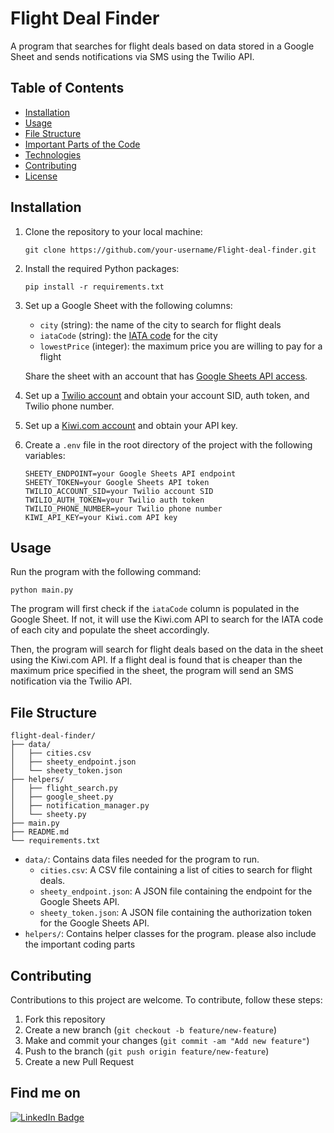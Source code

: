 
# Flight Deal Finder

A program that searches for flight deals based on data stored in a Google Sheet and sends notifications via SMS using the Twilio API.

## Table of Contents

- [Installation](#installation)
- [Usage](#usage)
- [File Structure](#file-structure)
- [Important Parts of the Code](#important-parts-of-the-code)
- [Technologies](#technologies)
- [Contributing](#contributing)
- [License](#license)

## Installation

1. Clone the repository to your local machine:

   ```
   git clone https://github.com/your-username/Flight-deal-finder.git
   ```

2. Install the required Python packages:

   ```
   pip install -r requirements.txt
   ```

3. Set up a Google Sheet with the following columns:

   - `city` (string): the name of the city to search for flight deals
   - `iataCode` (string): the [IATA code](https://www.iata.org/en/publications/directories/code-search/) for the city
   - `lowestPrice` (integer): the maximum price you are willing to pay for a flight

   Share the sheet with an account that has [Google Sheets API access](https://developers.google.com/sheets/api/guides/authorizing).

4. Set up a [Twilio account](https://www.twilio.com/try-twilio) and obtain your account SID, auth token, and Twilio phone number.

5. Set up a [Kiwi.com account](https://tequila.kiwi.com/portal/signin) and obtain your API key.

6. Create a `.env` file in the root directory of the project with the following variables:

   ```
   SHEETY_ENDPOINT=your Google Sheets API endpoint
   SHEETY_TOKEN=your Google Sheets API token
   TWILIO_ACCOUNT_SID=your Twilio account SID
   TWILIO_AUTH_TOKEN=your Twilio auth token
   TWILIO_PHONE_NUMBER=your Twilio phone number
   KIWI_API_KEY=your Kiwi.com API key
   ```

## Usage

Run the program with the following command:

```
python main.py
```

The program will first check if the `iataCode` column is populated in the Google Sheet. If not, it will use the Kiwi.com API to search for the IATA code of each city and populate the sheet accordingly.

Then, the program will search for flight deals based on the data in the sheet using the Kiwi.com API. If a flight deal is found that is cheaper than the maximum price specified in the sheet, the program will send an SMS notification via the Twilio API.

## File Structure

```
flight-deal-finder/
├── data/
│   ├── cities.csv
│   ├── sheety_endpoint.json
│   └── sheety_token.json
├── helpers/
│   ├── flight_search.py
│   ├── google_sheet.py
│   ├── notification_manager.py
│   └── sheety.py
├── main.py
├── README.md
└── requirements.txt
```

- `data/`: Contains data files needed for the program to run.
    - `cities.csv`: A CSV file containing a list of cities to search for flight deals.
    - `sheety_endpoint.json`: A JSON file containing the endpoint for the Google Sheets API.
    - `sheety_token.json`: A JSON file containing the authorization token for the Google Sheets API.
- `helpers/`: Contains helper classes for the program.
please also include  the important coding parts
## Contributing
Contributions to this project are welcome. To contribute, follow these steps:
1. Fork this repository
2. Create a new branch (`git checkout -b feature/new-feature`)
3. Make and commit your changes (`git commit -am "Add new feature"`)
4. Push to the branch (`git push origin feature/new-feature`)
5. Create a new Pull Request
## Find me on
[![LinkedIn Badge](https://img.shields.io/badge/LinkedIn-Profile-informational?style=flat&logo=linkedin&logoColor=white&color=0D76A8)](https://www.linkedin.com/in/gokul-bakkiyarasu-531535251)
